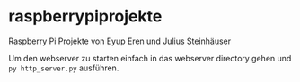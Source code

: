 # raspberrypiprojekte
Raspberry Pi Projekte von Eyup Eren und Julius Steinhäuser

Um den webserver zu starten einfach in das webserver directory gehen und ```py http_server.py``` ausführen.